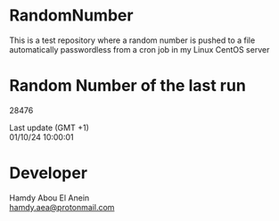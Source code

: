 # RandomNumber    
This is a test repository where a random number is pushed to a file automatically passwordless from a cron job in my Linux CentOS server    
# Random Number of the last run   
28476
      
Last update (GMT +1)    
01/10/24 10:00:01
# Developer    
Hamdy Abou El Anein   
hamdy.aea@protonmail.com
